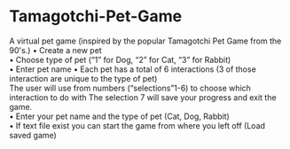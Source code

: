 # Tamagotchi-Pet-Game
A virtual pet game (inspired by the popular Tamagotchi Pet Game from the 90's.)
•	Create a new pet<br>
•	Choose type of pet (“1” for Dog, “2” for Cat, “3” for Rabbit)<br>
•	Enter pet name 
•	Each pet has a total of 6 interactions (3 of those interaction are unique to the type of pet) <br>
The user will use from numbers (“selections”1-6) to choose which interaction to do with The selection 7 will save your progress and exit the game. <br>
• Enter your pet name and the type of pet (Cat, Dog, Rabbit) <br>
•	If text file exist you can start the game from where you left off (Load saved game)

